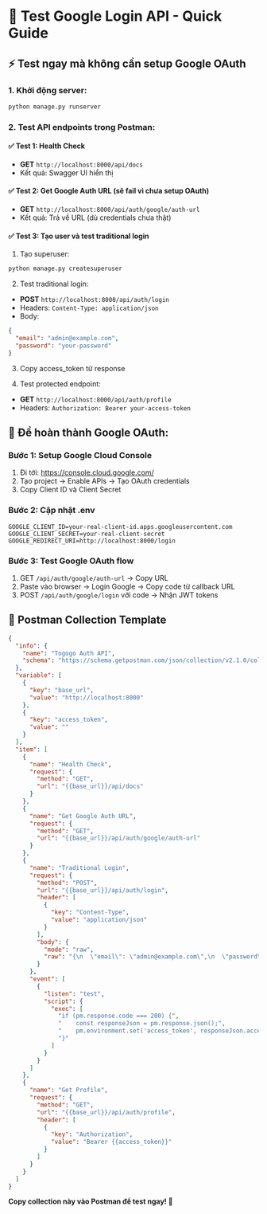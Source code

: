 # 🚀 Test Google Login API - Quick Guide

## ⚡ Test ngay mà không cần setup Google OAuth

### 1. Khởi động server:
```bash
python manage.py runserver
```

### 2. Test API endpoints trong Postman:

#### ✅ Test 1: Health Check
- **GET** `http://localhost:8000/api/docs`
- Kết quả: Swagger UI hiển thị

#### ✅ Test 2: Get Google Auth URL (sẽ fail vì chưa setup OAuth)
- **GET** `http://localhost:8000/api/auth/google/auth-url`
- Kết quả: Trả về URL (dù credentials chưa thật)

#### ✅ Test 3: Tạo user và test traditional login
1. Tạo superuser:
```bash
python manage.py createsuperuser
```

2. Test traditional login:
- **POST** `http://localhost:8000/api/auth/login`
- Headers: `Content-Type: application/json`
- Body:
```json
{
  "email": "admin@example.com",
  "password": "your-password"
}
```

3. Copy access_token từ response

4. Test protected endpoint:
- **GET** `http://localhost:8000/api/auth/profile`
- Headers: `Authorization: Bearer your-access-token`

## 🔧 Để hoàn thành Google OAuth:

### Bước 1: Setup Google Cloud Console
1. Đi tới: https://console.cloud.google.com/
2. Tạo project → Enable APIs → Tạo OAuth credentials
3. Copy Client ID và Client Secret

### Bước 2: Cập nhật .env
```env
GOOGLE_CLIENT_ID=your-real-client-id.apps.googleusercontent.com
GOOGLE_CLIENT_SECRET=your-real-client-secret
GOOGLE_REDIRECT_URI=http://localhost:8000/login
```

### Bước 3: Test Google OAuth flow
1. GET `/api/auth/google/auth-url` → Copy URL
2. Paste vào browser → Login Google → Copy code từ callback URL
3. POST `/api/auth/google/login` với code → Nhận JWT tokens

## 📱 Postman Collection Template

```json
{
  "info": {
    "name": "Togogo Auth API",
    "schema": "https://schema.getpostman.com/json/collection/v2.1.0/collection.json"
  },
  "variable": [
    {
      "key": "base_url",
      "value": "http://localhost:8000"
    },
    {
      "key": "access_token",
      "value": ""
    }
  ],
  "item": [
    {
      "name": "Health Check",
      "request": {
        "method": "GET",
        "url": "{{base_url}}/api/docs"
      }
    },
    {
      "name": "Get Google Auth URL",
      "request": {
        "method": "GET",
        "url": "{{base_url}}/api/auth/google/auth-url"
      }
    },
    {
      "name": "Traditional Login",
      "request": {
        "method": "POST",
        "url": "{{base_url}}/api/auth/login",
        "header": [
          {
            "key": "Content-Type",
            "value": "application/json"
          }
        ],
        "body": {
          "mode": "raw",
          "raw": "{\n  \"email\": \"admin@example.com\",\n  \"password\": \"your-password\"\n}"
        }
      },
      "event": [
        {
          "listen": "test",
          "script": {
            "exec": [
              "if (pm.response.code === 200) {",
              "    const responseJson = pm.response.json();",
              "    pm.environment.set('access_token', responseJson.access_token);",
              "}"
            ]
          }
        }
      ]
    },
    {
      "name": "Get Profile",
      "request": {
        "method": "GET",
        "url": "{{base_url}}/api/auth/profile",
        "header": [
          {
            "key": "Authorization",
            "value": "Bearer {{access_token}}"
          }
        ]
      }
    }
  ]
}
```

**Copy collection này vào Postman để test ngay! 🎉**
